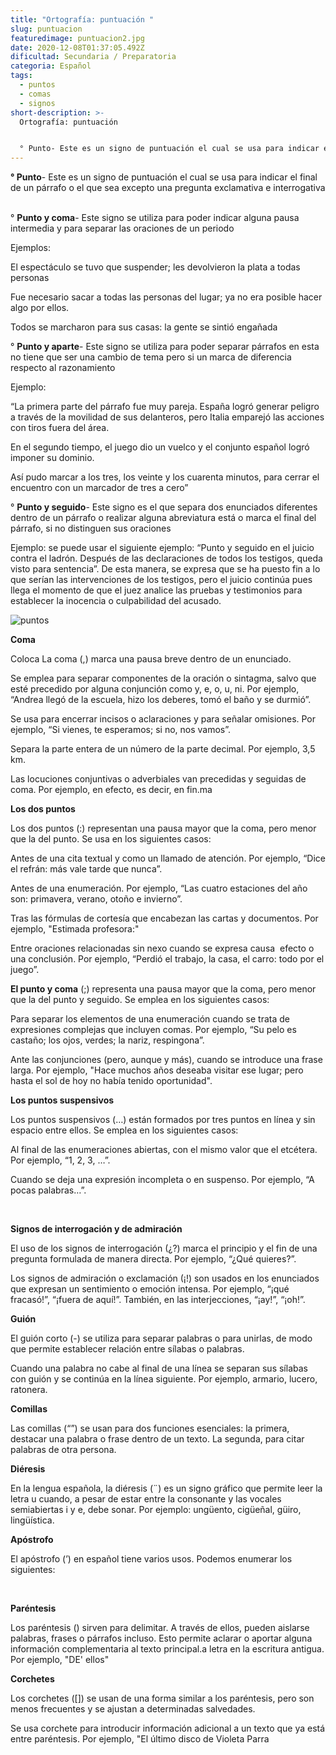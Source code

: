 ```yaml
---
title: "Ortografía: puntuación "
slug: puntuacion
featuredimage: puntuacion2.jpg
date: 2020-12-08T01:37:05.492Z
dificultad: Secundaria / Preparatoria
categoria: Español
tags:
  - puntos
  - comas
  - signos
short-description: >-
  Ortografía: puntuación 


  ° Punto- Este es un signo de puntuación el cual se usa para indicar el final de un párrafo o el que sea excepto una pregunta exclamativa e interrogativa
---
```

**° Punto**- Este es un signo de puntuación el cual se usa para indicar el final de un párrafo o el que sea excepto una pregunta exclamativa e interrogativa  

° **Punto y coma**- Este signo se utiliza para poder indicar alguna pausa intermedia y para separar las oraciones de un periodo

Ejemplos:

El espectáculo se tuvo que suspender; les devolvieron la plata a todas personas 

Fue necesario sacar a todas las personas del lugar; ya no era posible hacer algo por ellos.

Todos se marcharon para sus casas: la gente se sintió engañada

° **Punto y aparte**- Este signo se utiliza para poder separar párrafos en esta no tiene que ser una cambio de tema pero si un marca de diferencia respecto al razonamiento 

Ejemplo:

“La primera parte del párrafo fue muy pareja. España logró generar peligro a través de la movilidad de sus delanteros, pero Italia emparejó las acciones con tiros fuera del área.

En el segundo tiempo, el juego dio un vuelco y el conjunto español logró imponer su dominio.

Así pudo marcar a los tres, los veinte y los cuarenta minutos, para cerrar el encuentro con un marcador de tres a cero” 

° **Punto y seguido**- Este signo es el que separa dos enunciados diferentes dentro de un párrafo o realizar alguna abreviatura está o marca el final del párrafo, si no distinguen sus oraciones  

Ejemplo: se puede usar el siguiente ejemplo: “Punto y seguido en el juicio contra el ladrón. Después de las declaraciones de todos los testigos, queda visto para sentencia”. De esta manera, se expresa que se ha puesto fin a lo que serían las intervenciones de los testigos, pero el juicio continúa pues llega el momento de que el juez analice las pruebas y testimonios para establecer la inocencia o culpabilidad del acusado.

![puntos](/assets/puntuacion2.jpg "puntos")

**Coma**

Coloca La coma (,) marca una pausa breve dentro de un enunciado.



Se emplea para separar componentes de la oración o sintagma, salvo que esté precedido por alguna conjunción como y, e, o, u, ni. Por ejemplo, “Andrea llegó de la escuela, hizo los deberes, tomó el baño y se durmió”.

Se usa para encerrar incisos o aclaraciones y para señalar omisiones. Por ejemplo, “Si vienes, te esperamos; si no, nos vamos”.

Separa la parte entera de un número de la parte decimal. Por ejemplo, 3,5 km.

Las locuciones conjuntivas o adverbiales van precedidas y seguidas de coma. Por ejemplo, en efecto, es decir, en fin.ma

**Los dos puntos** 

Los dos puntos (:) representan una pausa mayor que la coma, pero menor que la del punto. Se usa en los siguientes casos:

Antes de una cita textual y como un llamado de atención. Por ejemplo, “Dice el refrán: más vale tarde que nunca”.

Antes de una enumeración. Por ejemplo, “Las cuatro estaciones del año son: primavera, verano, otoño e invierno”.

Tras las fórmulas de cortesía que encabezan las cartas y documentos. Por ejemplo, "Estimada profesora:"

Entre oraciones relacionadas sin nexo cuando se expresa causa  efecto o una conclusión. Por ejemplo, “Perdió el trabajo, la casa, el carro: todo por el juego”.

**El punto y coma** (;) representa una pausa mayor que la coma, pero menor que la del punto y seguido. Se emplea en los siguientes casos:

Para separar los elementos de una enumeración cuando se trata de expresiones complejas que incluyen comas. Por ejemplo, “Su pelo es castaño; los ojos, verdes; la nariz, respingona”.

Ante las conjunciones (pero, aunque y más), cuando se introduce una frase larga. Por ejemplo, "Hace muchos años deseaba visitar ese lugar; pero hasta el sol de hoy no había tenido oportunidad".

**Los puntos suspensivos** 

Los puntos suspensivos (…) están formados por tres puntos en línea y sin espacio entre ellos. Se emplea en los siguientes casos:

Al final de las enumeraciones abiertas, con el mismo valor que el etcétera. Por ejemplo, “1, 2, 3, …”.

Cuando se deja una expresión incompleta o en suspenso. Por ejemplo, “A pocas palabras…”.

 

**Signos de interrogación y de admiración**

El uso de los signos de interrogación (¿?) marca el principio y el fin de una pregunta formulada de manera directa. Por ejemplo, “¿Qué quieres?”.

Los signos de admiración o exclamación (¡!) son usados en los enunciados que expresan un sentimiento o emoción intensa. Por ejemplo, “¡qué fracasó!”, “¡fuera de aquí!”. También, en las interjecciones, “¡ay!”, “¡oh!”.

**Guión**

El guión corto (-) se utiliza para separar palabras o para unirlas, de modo que permite establecer relación entre sílabas o palabras.

Cuando una palabra no cabe al final de una línea se separan sus sílabas con guión y se continúa en la línea siguiente. Por ejemplo, armario, lucero, ratonera.

**Comillas** 

Las comillas (“”) se usan para dos funciones esenciales: la primera, destacar una palabra o frase dentro de un texto. La segunda, para citar palabras de otra persona.

**Diéresis**

En la lengua española, la diéresis (¨) es un signo gráfico que permite leer la letra u cuando, a pesar de estar entre la consonante y las vocales semiabiertas i y e, debe sonar. Por ejemplo: ungüento, cigüeñal, güiro, lingüística.

**Apóstrofo**

El apóstrofo (ʼ) en español tiene varios usos. Podemos enumerar los siguientes:

 

**Paréntesis**

Los paréntesis () sirven para delimitar. A través de ellos, pueden aislarse palabras, frases o párrafos incluso. Esto permite aclarar o aportar alguna información complementaria al texto principal.a letra en la escritura antigua. Por ejemplo, "DE' ellos"

**Corchetes**

Los corchetes (\[]) se usan de una forma similar a los paréntesis, pero son menos frecuentes y se ajustan a determinadas salvedades.

Se usa corchete para introducir información adicional a un texto que ya está entre paréntesis. Por ejemplo, "El último disco de Violeta Parra
